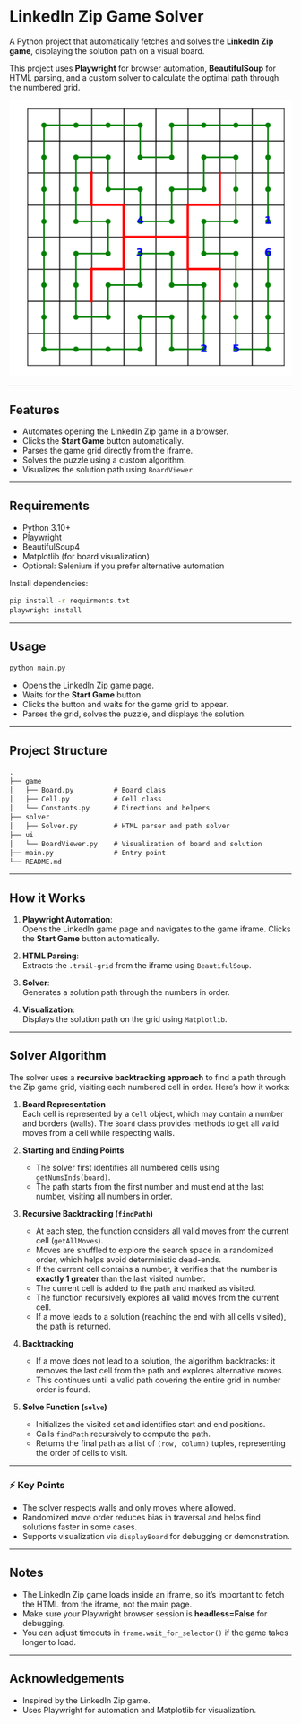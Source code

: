 # LinkedIn Zip Game Solver

A Python project that automatically fetches and solves the **LinkedIn Zip game**, displaying the solution path on a visual board.  

This project uses **Playwright** for browser automation, **BeautifulSoup** for HTML parsing, and a custom solver to calculate the optimal path through the numbered grid.

![Demo of Zip Solver](demo.png)

---

## Features

- Automates opening the LinkedIn Zip game in a browser.
- Clicks the **Start Game** button automatically.
- Parses the game grid directly from the iframe.
- Solves the puzzle using a custom algorithm.
- Visualizes the solution path using `BoardViewer`.

---

## Requirements

- Python 3.10+
- [Playwright](https://playwright.dev/python/)
- BeautifulSoup4
- Matplotlib (for board visualization)
- Optional: Selenium if you prefer alternative automation

Install dependencies:

```bash
pip install -r requirments.txt
playwright install
```

---

## Usage

```bash
python main.py
```

- Opens the LinkedIn Zip game page.
- Waits for the **Start Game** button.
- Clicks the button and waits for the game grid to appear.
- Parses the grid, solves the puzzle, and displays the solution.

---

## Project Structure

```
.
├── game
│   ├── Board.py          # Board class
│   ├── Cell.py           # Cell class
│   └── Constants.py      # Directions and helpers
├── solver
│   ├── Solver.py         # HTML parser and path solver
├── ui
│   └── BoardViewer.py    # Visualization of board and solution
├── main.py               # Entry point
└── README.md
```

---

## How it Works

1. **Playwright Automation**:  
   Opens the LinkedIn game page and navigates to the game iframe. Clicks the **Start Game** button automatically.

2. **HTML Parsing**:  
   Extracts the `.trail-grid` from the iframe using `BeautifulSoup`.

3. **Solver**:  
   Generates a solution path through the numbers in order.

4. **Visualization**:  
   Displays the solution path on the grid using `Matplotlib`.

---
## Solver Algorithm

The solver uses a **recursive backtracking approach** to find a path through the Zip game grid, visiting each numbered cell in order. Here’s how it works:

1. **Board Representation**  
   Each cell is represented by a `Cell` object, which may contain a number and borders (walls). The `Board` class provides methods to get all valid moves from a cell while respecting walls.

2. **Starting and Ending Points**  
   - The solver first identifies all numbered cells using `getNumsInds(board)`.  
   - The path starts from the first number and must end at the last number, visiting all numbers in order.

3. **Recursive Backtracking (`findPath`)**  
   - At each step, the function considers all valid moves from the current cell (`getAllMoves`).  
   - Moves are shuffled to explore the search space in a randomized order, which helps avoid deterministic dead-ends.  
   - If the current cell contains a number, it verifies that the number is **exactly 1 greater** than the last visited number.  
   - The current cell is added to the path and marked as visited.  
   - The function recursively explores all valid moves from the current cell.  
   - If a move leads to a solution (reaching the end with all cells visited), the path is returned.

4. **Backtracking**  
   - If a move does not lead to a solution, the algorithm backtracks: it removes the last cell from the path and explores alternative moves.  
   - This continues until a valid path covering the entire grid in number order is found.

5. **Solve Function (`solve`)**  
   - Initializes the visited set and identifies start and end positions.  
   - Calls `findPath` recursively to compute the path.  
   - Returns the final path as a list of `(row, column)` tuples, representing the order of cells to visit.

---

### ⚡ Key Points

- The solver respects walls and only moves where allowed.  
- Randomized move order reduces bias in traversal and helps find solutions faster in some cases.  
- Supports visualization via `displayBoard` for debugging or demonstration.

---

## Notes

- The LinkedIn Zip game loads inside an iframe, so it’s important to fetch the HTML from the iframe, not the main page.
- Make sure your Playwright browser session is **headless=False** for debugging.
- You can adjust timeouts in `frame.wait_for_selector()` if the game takes longer to load.

---

## Acknowledgements

- Inspired by the LinkedIn Zip game.
- Uses Playwright for automation and Matplotlib for visualization.

